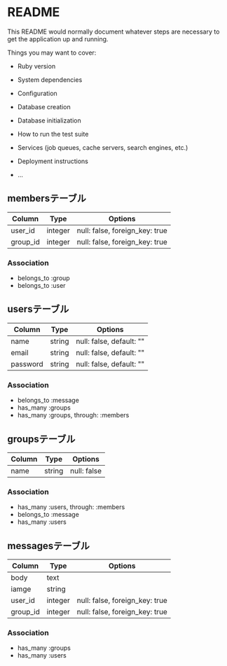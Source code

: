 # README

This README would normally document whatever steps are necessary to get the
application up and running.

Things you may want to cover:

* Ruby version

* System dependencies

* Configuration

* Database creation

* Database initialization

* How to run the test suite

* Services (job queues, cache servers, search engines, etc.)

* Deployment instructions

* ...

## membersテーブル
|Column|Type|Options|
|------|----|-------|
|user_id|integer|null: false, foreign_key: true|
|group_id|integer|null: false, foreign_key: true|
### Association
- belongs_to :group
- belongs_to :user

## usersテーブル
|Column|Type|Options|
|------|----|-------|
|name|string|null: false, default: ""|
|email|string|null: false, default: ""|
|password|string|null: false, default: ""|
### Association
- belongs_to :message
- has_many :groups
- has_many :groups, through: :members

## groupsテーブル
|Column|Type|Options|
|------|----|-------|
|name|string|null: false|
### Association
- has_many :users, through: :members
- belongs_to :message
- has_many :users

## messagesテーブル
|Column|Type|Options|
|------|----|-------|
|body|text|
|iamge|string|
|user_id|integer|null: false, foreign_key: true|
|group_id|integer|null: false, foreign_key: true|
### Association
- has_many :groups
- has_many :users

